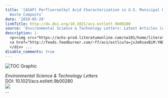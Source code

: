 ```yaml
---
title: '[ASAP] Perfluoroalkyl Acid Characterization in U.S. Municipal Organic Solid
  Waste Composts'
date: '2019-05-29'
linkTitle: http://dx.doi.org/10.1021/acs.estlett.9b00280
source: 'Environmental Science & Technology Letters: Latest Articles (ACS Publications)'
description: |-
  <p><img src="https://achs-prod.literatumonline.com/na101/home/literatum/publisher/achs/journals/content/estlcu/0/estlcu.ahead-of-print/acs.estlett.9b00280/20190522/images/medium/ez-2019-00280t_0004.gif" alt="TOC Graphic"/></p><div><cite>Environmental Science & Technology Letters</cite></div><div>DOI: 10.1021/acs.estlett.9b00280</div><div class="feedflare">
  <a href="http://feeds.feedburner.com/~ff/acs/estlcu?a=jxJeRzavBiM:YND_4viHaIc:yIl2AUoC8zA"><img src="http://feeds.feedburner.com/~ff/acs/estlcu?d=yIl2AUoC8zA" border="0"></img></a>
  </div> ...
disable_comments: true
---
```

<p><img src="https://achs-prod.literatumonline.com/na101/home/literatum/publisher/achs/journals/content/estlcu/0/estlcu.ahead-of-print/acs.estlett.9b00280/20190522/images/medium/ez-2019-00280t_0004.gif" alt="TOC Graphic"/></p><div><cite>Environmental Science & Technology Letters</cite></div><div>DOI: 10.1021/acs.estlett.9b00280</div><div class="feedflare">
<a href="http://feeds.feedburner.com/~ff/acs/estlcu?a=jxJeRzavBiM:YND_4viHaIc:yIl2AUoC8zA"><img src="http://feeds.feedburner.com/~ff/acs/estlcu?d=yIl2AUoC8zA" border="0"></img></a>
</div> ...